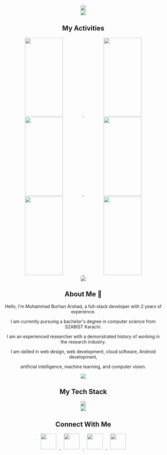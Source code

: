 <div align="center">
  <img src="https://github-widgetbox.vercel.app/api/profile?username=MuhammadBurhanArshad&data=followers,repositories,commits&theme=radical" />
</div>

<div align="center">
  <img src="https://user-images.githubusercontent.com/73097560/115834477-dbab4500-a447-11eb-908a-139a6edaec5c.gif">
</div>

<h2 align="center">My Activities</h2>

<div align="center">
  <a href="https://github.com/MuhammadBurhanArshad">
    <img src="https://github-profile-summary-cards.vercel.app/api/cards/repos-per-language?username=MuhammadBurhanArshad&theme=radical&langs_count=10" height="250px" width="49%" />
  </a>
  <a href="https://github.com/MuhammadBurhanArshad">
    <img src="https://github-profile-summary-cards.vercel.app/api/cards/most-commit-language?username=MuhammadBurhanArshad&theme=radical&langs_count=10" height="250px" width="49%" />
  </a>
  
  <a href="https://github.com/MuhammadBurhanArshad">
    <img src="https://github-readme-stats.vercel.app/api/top-langs/?username=MuhammadBurhanArshad&theme=radical&langs_count=10&layout=compact&hide_border=true" height="250px" width="49%" />
  </a>
  <a href="https://github.com/MuhammadBurhanArshad">
    <img src="http://github-profile-summary-cards.vercel.app/api/cards/productive-time?username=MuhammadBurhanArshad&theme=radical" height="250px" width="49%" />
  </a>
  
  <a href="https://github.com/MuhammadBurhanArshad">
    <img src="https://github-readme-stats.vercel.app/api?username=MuhammadBurhanArshad&theme=radical&show_icons=true&hide_border=true" height="250px" width="49%" />
  </a>
  <a href="https://github.com/MuhammadBurhanArshad">
    <img src="https://github-readme-streak-stats.herokuapp.com?user=MuhammadBurhanArshad&theme=radical&hide_border=true" height="250px" width="49%" />
  </a>
</div>

<div align="center">
  <img src="https://user-images.githubusercontent.com/73097560/115834477-dbab4500-a447-11eb-908a-139a6edaec5c.gif">
</div>

<h2 align="center">About Me 💫</h2>

<div align="center">
  <p>Hello, I'm Muhammad Burhan Arshad, a full-stack developer with 2 years of experience.</p>
  <p>I am currently pursuing a bachelor's degree in computer science from SZABIST Karachi.</p>
  <p>I am an experienced researcher with a demonstrated history of working in the research industry.</p>
  <p>I am skilled in web design, web development, cloud software, Android development,</p>
  <p>artificial intelligence, machine learning, and computer vision.</p>
</div>

<div align="center">
  <img src="https://user-images.githubusercontent.com/73097560/115834477-dbab4500-a447-11eb-908a-139a6edaec5c.gif">
</div>

<h2 align="center">My Tech Stack</h2>

<div align="center">
  <a href="https://skillicons.dev">
    <img src="https://skillicons.dev/icons?i=html,css,js,ts,jquery,php,py,c,java,laravel,tailwind,bootstrap,vue,pinia,react,redux,nodejs,express,postgres,mongodb,mysql,aws,flutter,django,flask,discord,docker,git,github,linux,ubuntu,postman,githubactions,kubernetesreactnative&perline=11" />
  </a>
</div>

<div align="center">
  <img src="https://user-images.githubusercontent.com/73097560/115834477-dbab4500-a447-11eb-908a-139a6edaec5c.gif">
</div>

<h2 align="center">Connect With Me</h2>

<div align="center">
  <a href="https://linkedin.com/in/muhammadburhanarshad" target="_blank">
    <img src="https://cdn.jsdelivr.net/gh/devicons/devicon/icons/linkedin/linkedin-original.svg" width="50" height="50" style="margin: 0 10px;"/>
  </a>
  <a href="https://wa.me/+923437649017" target="_blank">
    <img src="https://cdn.jsdelivr.net/gh/devicons/devicon/icons/whatsapp/whatsapp-original.svg" width="50" height="50" style="margin: 0 10px;"/>
  </a>
  <a href="https://burhan.is-great.net" target="_blank">
    <img src="https://cdn.jsdelivr.net/gh/devicons/devicon/icons/chrome/chrome-original.svg" width="50" height="50" style="margin: 0 10px;"/>
  </a>
  <a href="mailto:your-email@example.com" target="_blank">
    <img src="https://cdn.jsdelivr.net/gh/devicons/devicon/icons/google/google-original.svg" width="50" height="50" style="margin: 0 10px;"/>
  </a>
</div>
